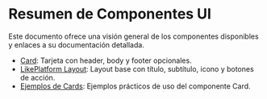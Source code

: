 # Resumen de Componentes UI

Este documento ofrece una visión general de los componentes disponibles y enlaces a su documentación detallada.

-   [Card](card.md): Tarjeta con header, body y footer opcionales.
-   [LikePlatform Layout](likeplatform.md): Layout base con título, subtítulo, icono y botones de acción.
-   [Ejemplos de Cards](../views/components/ui/examples/cards.blade.php): Ejemplos prácticos de uso del componente Card.
